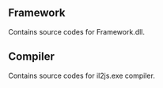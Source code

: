 ## Framework

Contains source codes for Framework.dll.

## Compiler

Contains source codes for il2js.exe compiler.
